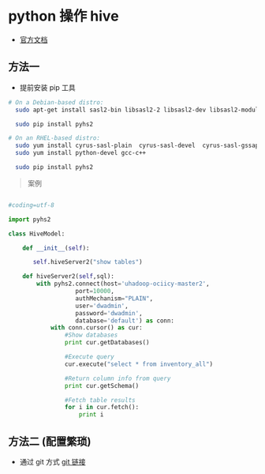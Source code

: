 # python 操作 hive

- [官方文档](https://cwiki.apache.org/confluence/display/Hive/Setting+Up+HiveServer2#SettingUpHiveServer2-PythonClientDriver)

## 方法一

- 提前安装 pip 工具

``` sh
# On a Debian-based distro:
  sudo apt-get install sasl2-bin libsasl2-2 libsasl2-dev libsasl2-modules

  sudo pip install pyhs2

# On an RHEL-based distro:
  sudo yum install cyrus-sasl-plain  cyrus-sasl-devel  cyrus-sasl-gssapi
  sudo yum install python-devel gcc-c++

  sudo pip install pyhs2
```

> 案例

``` python

#coding=utf-8

import pyhs2

class HiveModel:

    def __init__(self):

       self.hiveServer2("show tables")

    def hiveServer2(self,sql):
        with pyhs2.connect(host='uhadoop-ociicy-master2',
                   port=10000,
                   authMechanism="PLAIN",
                   user='dwadmin',
                   password='dwadmin',
                   database='default') as conn:
            with conn.cursor() as cur:
                #Show databases
                print cur.getDatabases()

                #Execute query
                cur.execute("select * from inventory_all")

                #Return column info from query
                print cur.getSchema()

                #Fetch table results
                for i in cur.fetch():
                    print i


```

## 方法二 (配置繁琐)

- 通过 git 方式 [git 链接](https://github.com/BradRuderman/pyhs2)
